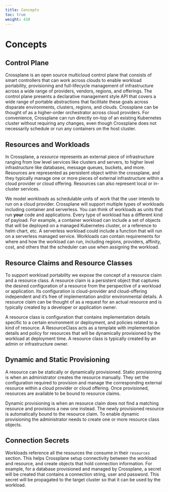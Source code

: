 ```yaml
---
title: Concepts
toc: true
weight: 410
---
```

# Concepts

## Control Plane

Crossplane is an open source multicloud control plane that consists of smart controllers that can work across clouds to enable workload portability, provisioning and full-lifecycle management of infrastructure across a wide range of providers, vendors, regions, and offerings.
The control plane presents a declarative management style API that covers a wide range of portable abstractions that facilitate these goals across disparate environments, clusters, regions, and clouds.
Crossplane can be thought of as a higher-order orchestrator across cloud providers.
For convenience, Crossplane can run directly on-top of an existing Kubernetes cluster without requiring any changes, even though Crossplane does not necessarily schedule or run any containers on the host cluster.

## Resources and Workloads

In Crossplane, a *resource* represents an external piece of infrastructure ranging from low level services like clusters and servers, to higher level infrastructure like databases, message queues, buckets, and more.
Resources are represented as persistent object within the crossplane, and they typically manage one or more pieces of external infrastructure within a cloud provider or cloud offering.
Resources can also represent local or in-cluster services.

We model *workloads* as schedulable units of work that the user intends to run on a cloud provider.
Crossplane will support multiple types of workloads including container and serverless.
You can think of workloads as units that run **your** code and applications.
Every type of workload has a different kind of payload.
For example, a container workload can include a set of objects that will be deployed on a managed Kubernetes cluster, or a reference to helm chart, etc.
A serverless workload could include a function that will run on a serverless managed service.
Workloads can contain requirements for where and how the workload can run, including regions, providers, affinity, cost, and others that the scheduler can use when assigning the workload.


## Resource Claims and Resource Classes

To support workload portability we expose the concept of a resource claim and a resource class.
A resource claim is a persistent object that captures the desired configuration of a resource from the perspective of a workload or application.
Its configuration is cloud-provider and cloud-offering independent and it’s free of implementation and/or environmental details.
A resource claim can be thought of as a request for an actual resource and is typically created by a developer or application owner.

A resource class is configuration that contains implementation details specific to a certain environment or deployment, and policies related to a kind of resource.
A ResourceClass acts as a template with implementation details and policy for resources that will be dynamically provisioned by the workload at deployment time.
A resource class is typically created by an admin or infrastructure owner.


## Dynamic and Static Provisioning

A resource can be statically or dynamically provisioned.
Static provisioning is when an administrator creates the resource manually.
They set the configuration required to provision and manage the corresponding external resource within a cloud provider or cloud offering.
Once provisioned, resources are available to be bound to resource claims.

Dynamic provisioning is when an resource claim does not find a matching resource and provisions a new one instead.
The newly provisioned resource is automatically bound to the resource claim.
To enable dynamic provisioning the administrator needs to create one or more resource class objects.

## Connection Secrets

Workloads reference all the resources the consume in their `resources` section.
This helps Crossplane setup connectivity between the workload and resource, and create objects that hold connection information.
For example, for a database provisioned and managed by Crossplane, a secret will be created that contains a connection string, user and password.
This secret will be propagated to the target cluster so that it can be used by the workload.
